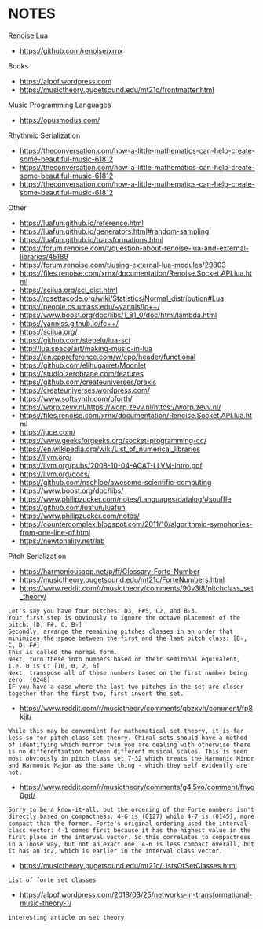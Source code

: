 # NOTES

Renoise Lua

- https://github.com/renoise/xrnx

Books

- https://alpof.wordpress.com
- https://musictheory.pugetsound.edu/mt21c/frontmatter.html

Music Programming Languages

- https://opusmodus.com/

Rhythmic Serialization

- https://theconversation.com/how-a-little-mathematics-can-help-create-some-beautiful-music-61812
- https://theconversation.com/how-a-little-mathematics-can-help-create-some-beautiful-music-61812
- https://theconversation.com/how-a-little-mathematics-can-help-create-some-beautiful-music-61812

Other

- https://luafun.github.io/reference.html
- https://luafun.github.io/generators.html#random-sampling
- https://luafun.github.io/transformations.html
- https://forum.renoise.com/t/question-about-renoise-lua-and-external-libraries/45189
- https://forum.renoise.com/t/using-external-lua-modules/29803
- https://files.renoise.com/xrnx/documentation/Renoise.Socket.API.lua.html
- https://scilua.org/sci_dist.html
- https://rosettacode.org/wiki/Statistics/Normal_distribution#Lua
- https://people.cs.umass.edu/~yannis/lc++/
- https://www.boost.org/doc/libs/1_81_0/doc/html/lambda.html
- https://yanniss.github.io/fc++/
- https://scilua.org/
- https://github.com/stepelu/lua-sci
- http://lua.space/art/making-music-in-lua
- https://en.cppreference.com/w/cpp/header/functional
- https://github.com/elihugarret/Moonlet
- https://studio.zerobrane.com/features
- https://github.com/createuniverses/praxis
- https://createuniverses.wordpress.com/
- https://www.softsynth.com/pforth/
- https://worp.zevv.nl/https://worp.zevv.nl/https://worp.zevv.nl/
- https://files.renoise.com/xrnx/documentation/Renoise.Socket.API.lua.html
- https://juce.com/
- https://www.geeksforgeeks.org/socket-programming-cc/
- https://en.wikipedia.org/wiki/List_of_numerical_libraries
- https://llvm.org/
- https://llvm.org/pubs/2008-10-04-ACAT-LLVM-Intro.pdf
- https://llvm.org/docs/
- https://github.com/nschloe/awesome-scientific-computing
- https://www.boost.org/doc/libs/
- https://www.philipzucker.com/notes/Languages/datalog/#souffle
- https://github.com/luafun/luafun
- https://www.philipzucker.com/notes/
- https://countercomplex.blogspot.com/2011/10/algorithmic-symphonies-from-one-line-of.html
- https://newtonality.net/lab

Pitch Serialization

- https://harmoniousapp.net/p/ff/Glossary-Forte-Number
- https://musictheory.pugetsound.edu/mt21c/ForteNumbers.html
- https://www.reddit.com/r/musictheory/comments/90v3i8/pitchclass_set_theory/

```
Let's say you have four pitches: D3, F#5, C2, and B♭3.
Your first step is obviously to ignore the octave placement of the pitch: [D, F#, C, B♭]
Secondly, arrange the remaining pitches classes in an order that minimizes the space between the first and the last pitch class: [B♭, C, D, F#]
This is called the normal form.
Next, turn these into numbers based on their semitonal equivalent, i.e. 0 is C: [10, 0, 2, 6]
Next, transpose all of these numbers based on the first number being zero: (0248)
IF you have a case where the last two pitches in the set are closer together than the first two, first invert the set.
```

- https://www.reddit.com/r/musictheory/comments/gbzxvh/comment/fp8kjjt/

```
While this may be convenient for mathematical set theory, it is far less so for pitch class set theory. Chiral sets should have a method of identifying which mirror twin you are dealing with otherwise there is no differentiation between different musical scales. This is seen most obviously in pitch class set 7-32 which treats the Harmonic Minor and Harmonic Major as the same thing - which they self evidently are not.
```

- https://www.reddit.com/r/musictheory/comments/g4l5vo/comment/fnyo0gd/

```
Sorry to be a know-it-all, but the ordering of the Forte numbers isn't directly based on compactness. 4-6 is (0127) while 4-7 is (0145), more compact than the former. Forte's original ordering used the interval-class vector: 4-1 comes first because it has the highest value in the first place in the interval vector. So this correlates to compactness in a loose way, but not an exact one. 4-6 is less compact overall, but it has an ic2, which is earlier in the interval class vector.
```

- https://musictheory.pugetsound.edu/mt21c/ListsOfSetClasses.html

```
List of forte set classes
```

- https://alpof.wordpress.com/2018/03/25/networks-in-transformational-music-theory-1/

```
interesting article on set theory
```